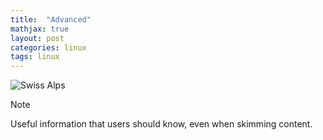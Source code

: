 ```yaml
---
title:  "Advanced"
mathjax: true
layout: post
categories: linux
tags: linux
---
```


![Swiss Alps](https://user-images.githubusercontent.com/4943215/55412536-edbba180-5567-11e9-9c70-6d33bca3f8ed.jpg)


> [!NOTE]
> Useful information that users should know, even when skimming content.